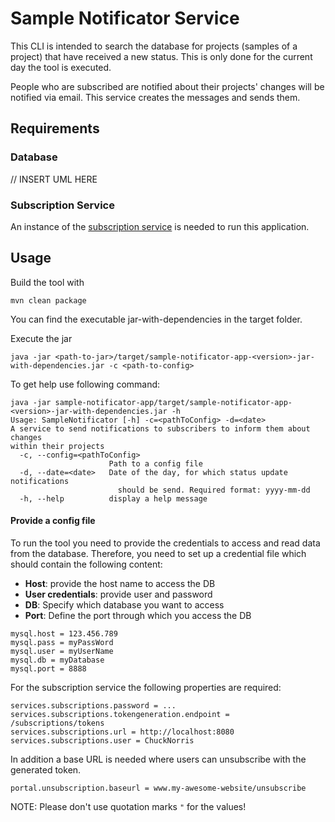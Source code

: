 # Sample Notificator Service
This CLI is intended to search the database for projects (samples of a project)
that have received a new status. This is only done for the current day the tool is executed.

People who are subscribed are notified about their projects' changes
will be notified via email. This service creates the messages and sends them.

## Requirements

### Database

// INSERT UML HERE

### Subscription Service

An instance of the [subscription service](https://github.com/qbicsoftware/subscription-service) is needed to run this application.

## Usage

Build the tool with
```
mvn clean package
```

You can find the executable jar-with-dependencies in the target folder.

Execute the jar

```
java -jar <path-to-jar>/target/sample-notificator-app-<version>-jar-with-dependencies.jar -c <path-to-config>
```

To get help use following command:

```
java -jar sample-notificator-app/target/sample-notificator-app-<version>-jar-with-dependencies.jar -h
Usage: SampleNotificator [-h] -c=<pathToConfig> -d=<date>
A service to send notifications to subscribers to inform them about changes
within their projects
  -c, --config=<pathToConfig>
                      Path to a config file
  -d, --date=<date>   Date of the day, for which status update notifications
                        should be send. Required format: yyyy-mm-dd
  -h, --help          display a help message

```

#### Provide a config file
To run the tool you need to provide the credentials to access and read
data from the database. Therefore, you need to set up a credential file
which should contain the following content:

- **Host**: provide the host name to access the DB
- **User credentials**: provide user and password 
- **DB**: Specify which database you want to access 
- **Port**: Define the port through which you access the DB

```
mysql.host = 123.456.789
mysql.pass = myPassWord
mysql.user = myUserName
mysql.db = myDatabase
mysql.port = 8888
```

For the subscription service the following properties are required:

```
services.subscriptions.password = ...
services.subscriptions.tokengeneration.endpoint = /subscriptions/tokens
services.subscriptions.url = http://localhost:8080
services.subscriptions.user = ChuckNorris
```

In addition a base URL is needed where users can unsubscribe with the generated token.
```
portal.unsubscription.baseurl = www.my-awesome-website/unsubscribe
```

NOTE: Please don't use quotation marks `"` for the values!
